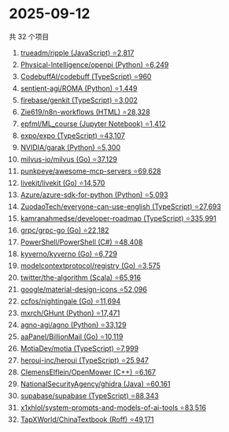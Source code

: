 # 2025-09-12

共 32 个项目

<!-- BEGIN GITHUB -->
<!-- 最后更新时间 2025-09-12 20:16:51 +0800 -->
1. [trueadm/ripple (JavaScript) ⭐2,817](https://github.com/trueadm/ripple)
1. [Physical-Intelligence/openpi (Python) ⭐6,249](https://github.com/Physical-Intelligence/openpi)
1. [CodebuffAI/codebuff (TypeScript) ⭐960](https://github.com/CodebuffAI/codebuff)
1. [sentient-agi/ROMA (Python) ⭐1,449](https://github.com/sentient-agi/ROMA)
1. [firebase/genkit (TypeScript) ⭐3,002](https://github.com/firebase/genkit)
1. [Zie619/n8n-workflows (HTML) ⭐28,328](https://github.com/Zie619/n8n-workflows)
1. [epfml/ML_course (Jupyter Notebook) ⭐1,412](https://github.com/epfml/ML_course)
1. [expo/expo (TypeScript) ⭐43,107](https://github.com/expo/expo)
1. [NVIDIA/garak (Python) ⭐5,300](https://github.com/NVIDIA/garak)
1. [milvus-io/milvus (Go) ⭐37,129](https://github.com/milvus-io/milvus)
1. [punkpeye/awesome-mcp-servers ⭐69,628](https://github.com/punkpeye/awesome-mcp-servers)
1. [livekit/livekit (Go) ⭐14,570](https://github.com/livekit/livekit)
1. [Azure/azure-sdk-for-python (Python) ⭐5,093](https://github.com/Azure/azure-sdk-for-python)
1. [ZuodaoTech/everyone-can-use-english (TypeScript) ⭐27,693](https://github.com/ZuodaoTech/everyone-can-use-english)
1. [kamranahmedse/developer-roadmap (TypeScript) ⭐335,991](https://github.com/kamranahmedse/developer-roadmap)
1. [grpc/grpc-go (Go) ⭐22,182](https://github.com/grpc/grpc-go)
1. [PowerShell/PowerShell (C#) ⭐48,408](https://github.com/PowerShell/PowerShell)
1. [kyverno/kyverno (Go) ⭐6,729](https://github.com/kyverno/kyverno)
1. [modelcontextprotocol/registry (Go) ⭐3,575](https://github.com/modelcontextprotocol/registry)
1. [twitter/the-algorithm (Scala) ⭐65,916](https://github.com/twitter/the-algorithm)
1. [google/material-design-icons ⭐52,096](https://github.com/google/material-design-icons)
1. [ccfos/nightingale (Go) ⭐11,694](https://github.com/ccfos/nightingale)
1. [mxrch/GHunt (Python) ⭐17,471](https://github.com/mxrch/GHunt)
1. [agno-agi/agno (Python) ⭐33,129](https://github.com/agno-agi/agno)
1. [aaPanel/BillionMail (Go) ⭐10,119](https://github.com/aaPanel/BillionMail)
1. [MotiaDev/motia (TypeScript) ⭐7,999](https://github.com/MotiaDev/motia)
1. [heroui-inc/heroui (TypeScript) ⭐25,947](https://github.com/heroui-inc/heroui)
1. [ClemensElflein/OpenMower (C++) ⭐6,167](https://github.com/ClemensElflein/OpenMower)
1. [NationalSecurityAgency/ghidra (Java) ⭐60,161](https://github.com/NationalSecurityAgency/ghidra)
1. [supabase/supabase (TypeScript) ⭐88,343](https://github.com/supabase/supabase)
1. [x1xhlol/system-prompts-and-models-of-ai-tools ⭐83,516](https://github.com/x1xhlol/system-prompts-and-models-of-ai-tools)
1. [TapXWorld/ChinaTextbook (Roff) ⭐49,171](https://github.com/TapXWorld/ChinaTextbook)
<!-- END GITHUB -->
